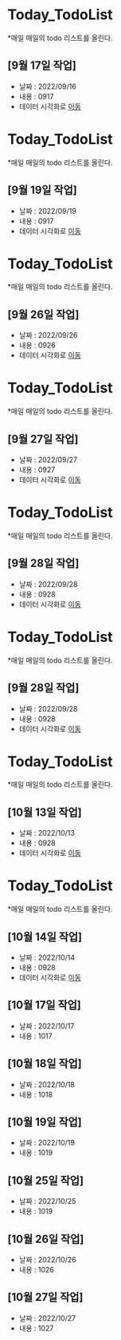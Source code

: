 # Today_TodoList
*매일 매일의 todo 리스트를 올린다.
## [9월 17일 작업]
  * 날짜 : 2022/09/16
  * 내용 : 0917
  * 데이터 시각화로 [이동](./Newtext.txt)

# Today_TodoList
*매일 매일의 todo 리스트를 올린다.
## [9월 19일 작업]
  * 날짜 : 2022/09/19
  * 내용 : 0917
  * 데이터 시각화로 [이동](./Newtext.txt)

# Today_TodoList
*매일 매일의 todo 리스트를 올린다.
## [9월 26일 작업]
  * 날짜 : 2022/09/26
  * 내용 : 0926
  * 데이터 시각화로 [이동](./Newtext.txt)

# Today_TodoList
*매일 매일의 todo 리스트를 올린다.
## [9월 27일 작업]
  * 날짜 : 2022/09/27
  * 내용 : 0927
  * 데이터 시각화로 [이동](./Newtext.txt)

# Today_TodoList
*매일 매일의 todo 리스트를 올린다.
## [9월 28일 작업]
  * 날짜 : 2022/09/28
  * 내용 : 0928
  * 데이터 시각화로 [이동](./Newtext.txt)
  
  # Today_TodoList
*매일 매일의 todo 리스트를 올린다.
## [9월 28일 작업]
  * 날짜 : 2022/09/28
  * 내용 : 0928
  * 데이터 시각화로 [이동](./Newtext.txt)


# Today_TodoList
*매일 매일의 todo 리스트를 올린다.
## [10월 13일 작업]
  * 날짜 : 2022/10/13
  * 내용 : 0928
  * 데이터 시각화로 [이동](./Newtext.txt)

# Today_TodoList
*매일 매일의 todo 리스트를 올린다.
## [10월 14일 작업]
  * 날짜 : 2022/10/14
  * 내용 : 0928
  * 데이터 시각화로 [이동](./Newtext.txt)

## [10월 17일 작업]
  * 날짜 : 2022/10/17
  * 내용 : 1017
  
## [10월 18일 작업]
  * 날짜 : 2022/10/18
  * 내용 : 1018

## [10월 19일 작업]
  * 날짜 : 2022/10/19
  * 내용 : 1019
  
  ## [10월 25일 작업]
  * 날짜 : 2022/10/25
  * 내용 : 1019

  ## [10월 26일 작업]
  * 날짜 : 2022/10/26
  * 내용 : 1026

 ## [10월 27일 작업]
  * 날짜 : 2022/10/27
  * 내용 : 1027
